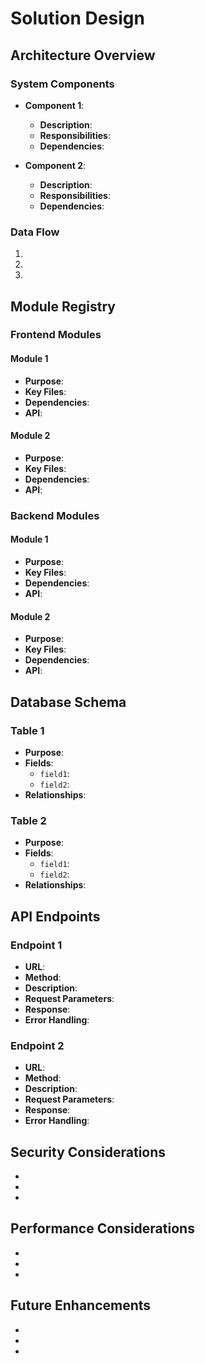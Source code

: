 # Solution Design

## Architecture Overview

### System Components

- **Component 1**: 
  - **Description**: 
  - **Responsibilities**: 
  - **Dependencies**: 

- **Component 2**: 
  - **Description**: 
  - **Responsibilities**: 
  - **Dependencies**: 

### Data Flow

1. 
2. 
3. 

## Module Registry

### Frontend Modules

#### Module 1
- **Purpose**: 
- **Key Files**: 
- **Dependencies**: 
- **API**: 

#### Module 2
- **Purpose**: 
- **Key Files**: 
- **Dependencies**: 
- **API**: 

### Backend Modules

#### Module 1
- **Purpose**: 
- **Key Files**: 
- **Dependencies**: 
- **API**: 

#### Module 2
- **Purpose**: 
- **Key Files**: 
- **Dependencies**: 
- **API**: 

## Database Schema

### Table 1
- **Purpose**: 
- **Fields**:
  - `field1`: 
  - `field2`: 
- **Relationships**: 

### Table 2
- **Purpose**: 
- **Fields**:
  - `field1`: 
  - `field2`: 
- **Relationships**: 

## API Endpoints

### Endpoint 1
- **URL**: 
- **Method**: 
- **Description**: 
- **Request Parameters**: 
- **Response**: 
- **Error Handling**: 

### Endpoint 2
- **URL**: 
- **Method**: 
- **Description**: 
- **Request Parameters**: 
- **Response**: 
- **Error Handling**: 

## Security Considerations

- 
- 
- 

## Performance Considerations

- 
- 
- 

## Future Enhancements

- 
- 
- 